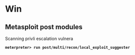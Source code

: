# Win

## Metasploit post modules

Scanning privli escalation vulnera

<pre><code><strong>meterpreter> run post/multi/recon/local_exploit_suggester
</strong></code></pre>
